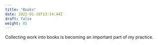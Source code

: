 ```yaml
---
title: "Books"
date: 2022-01-18T13:14:44Z
draft: false
weight: 85
---
```


Collecting work into books is becoming an important part of my practice.  
